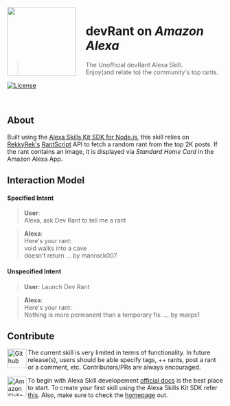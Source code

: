 <img src="https://github.com/apollonian11/devRant/raw/master/assets/APP_ICON_LARGE.png" align="left" width="160px" height="160px"/>
<img align="left" width="0" height="160px" hspace="10"/>

# devRant on _Amazon Alexa_
> The Unofficial devRant Alexa Skill.</br>
Enjoy(and relate to) the community's top rants.

[![License](https://img.shields.io/badge/License-MIT-red.svg?style=flat-square)](https://github.com/apollonian11/devRant/blob/master/LICENSE.md)

</br>

## About

Built using the [Alexa Skills Kit SDK for Node.js](https://github.com/alexa/alexa-skills-kit-sdk-for-nodejs), this skill relies on [RekkyRek's](https://github.com/RekkyRek) [RantScript](https://github.com/RekkyRek/RantScript) API to fetch a random rant from the top 2K posts. If the rant contains an image, it is displayed via _Standard Home Card_ in the Amazon Alexa App.

## Interaction Model

#### Specified Intent
> **User**:</br>
Alexa, ask Dev Rant to tell me a rant

> **Alexa**:</br>
Here's your rant:</br>
void walks into a cave</br>
doesn't return ... by manrock007
   
#### Unspecified Intent
> **User**: Launch Dev Rant
  
> **Alexa**:  
Here's your rant:</br>
Nothing is more permanent than a temporary fix. ... by marps1

## Contribute

[<img width='45' height="45" align='left' alt='Github' src="https://upload.wikimedia.org/wikipedia/commons/9/91/Octicons-mark-github.svg">](https://github.com/apollonian11/devRant) The current skill is very limited in terms of functionality. In future release(s), users should be able specify tags, ++ rants, post a rant or a comment, etc. Contributors/PRs are always encouraged.

[<img width='45' height="45" align='left' alt='Amazon Skills Kit' src="https://upload.wikimedia.org/wikipedia/commons/c/cc/Amazon_Alexa_App_Logo.png">](https://github.com/alexa/skill-sample-nodejs-fact) To begin with Alexa Skill developement [official docs](https://developer.amazon.com/alexa-skills-kit) is the best place to start. To create your first skill using the Alexa Skills Kit SDK refer [this](https://developer.amazon.com/public/solutions/alexa/alexa-skills-kit/content/fact-skill-1). Also, make sure to check the [homepage](https://developer.amazon.com/alexa) out.
